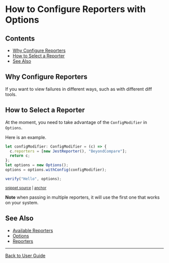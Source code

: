 <a id="top"></a>

# How to Configure Reporters with Options

<!-- toc -->

## Contents

- [Why Configure Reporters](#why-configure-reporters)
- [How to Select a Reporter](#how-to-select-a-reporter)
- [See Also](#see-also)<!-- endToc -->

## Why Configure Reporters

If you want to view failures in different ways, such as with different diff tools.

## How to Select a Reporter

At the moment, you need to take advantage of the `ConfigModifier` in `Options`.

Here is an example.

<!-- snippet: configure-reporter-with-options -->

<a id='snippet-configure-reporter-with-options'></a>

```ts
let configModifier: ConfigModifier = (c) => {
  c.reporters = [new JestReporter(), "BeyondCompare"];
  return c;
};
let options = new Options();
options = options.withConfig(configModifier);

verify("Hello", options);
```

<sup><a href='/test/Providers/Jest/JestReporter.test.mts#L9-L18' title='Snippet source file'>snippet source</a> | <a href='#snippet-configure-reporter-with-options' title='Start of snippet'>anchor</a></sup>

<!-- endSnippet -->

**Note** when passing in multiple reporters, it will use the first one that works on your system.

## See Also

- [Available Reporters](https://github.com/approvals/Approvals.NodeJS#built-in-reporters)
- [Options](../reference/Options.md)
- [Reporters](../reference/Reporters.md)

---

[Back to User Guide](/doc/README.md#top)
